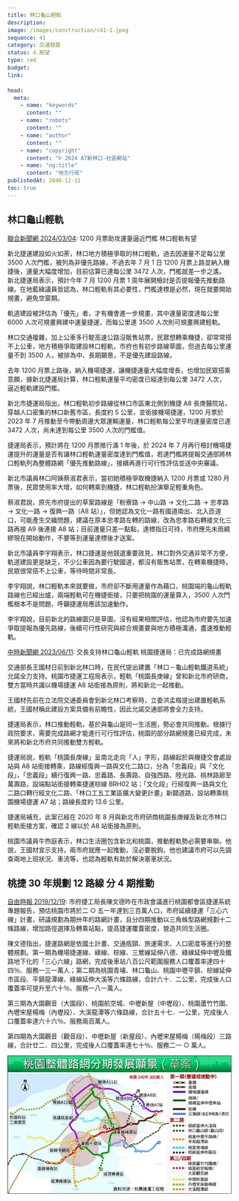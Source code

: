```yaml
---
title: 林口龜山輕軌
description:
image: /images/construction/c41-1.jpeg
sequence: 41
category: 交通發展
status: 4.期望
type: red
budget:
link:

head:
  meta:
    - name: "keywords"
      content: ""
    - name: "robots"
      content: ""
    - name: "author"
      content: ""
    - name: "copyright"
      content: "© 2024 A7新林口-社區網站"
    - name: "og:title"
      content: "地方行政"
publishedAt: 2040-12-31
toc: true
---
```


## 林口龜山輕軌

<a href="https://udn.com/news/story/7323/7807153">聯合新聞網 2024/03/04</a>: 1200 月票助攻運量逼近門檻 林口輕軌有望

新北捷運建設如火如荼，林口地方積極爭取的林口輕軌，過去因運量不足每公里 3500 人次門檻，被列為非優先路線，不過去年 7 月 1 日 1200 月票上路並納入機捷後，運量大幅度增加，目前估算已達每公里 3472 人次，門檻就差一步之遙。新北捷運局表示，預計今年 7 月 1200 月票 1 周年展開檢討是否提報優先推動路線。在地藍綠議員皆認為，林口輕軌有其必要性，門檻達標是必然，現在就要開始規畫，避免空窗期。

軌道建設被評估為「優先」者，才有機會進一步規畫，其中運量密度達每公里 6000 人次可規畫興建中運量捷運，而每公里達 3500 人次則可規畫興建輕軌。

林口交通複雜，加上公車多行駛高速公路沒販售站票，民眾想轉乘機捷，卻常常搭不上公車，地方積極爭取建設林口輕軌，市府也有初步路線草圖，但過去每公里運量不到 3500 人，被排為中、長期願景，不是優先建設路線。

去年 1200 月票上路後，納入機場捷運，讓機捷運量大幅度增長，也增加民眾搭乘意願，據新北捷運局計算，林口輕軌運量平均密度已經達到每公里 3472 人次，逼近輕軌建設門檻。

新北市捷運局指出，林口輕軌初步路線從林口市區東北側到機捷 A8 長庚醫院站，穿越人口密集的林口新舊市區，長度約 5 公里，並銜接機場捷運，1200 月票於 2023 年 7 月推動至今帶動周邊大眾運輸運量，林口輕軌每公里平均運量密度已達 3472 人次，尚未達到每公里 3500 人次的門檻值。

捷運局表示，預計將在 1200 月票推行滿 1 年後，於 2024 年 7 月再行檢討機場捷運提升的運量是否有讓林口輕軌運量密度達到門檻值，若達門檻將提報交通部將林口輕軌列為整體路網「優先推動路線」，接續再進行可行性評估並送中央審議。

新北市議員林口阿姨蔡淑君表示，當初她積極爭取機捷納入 1200 月票或 1280 月票後，民眾使用率大增，如何轉乘到機捷，林口輕軌扮演舉足輕重角色。

蔡淑君說，原先市府提出的草案路線是「粉寮路 → 中山路 → 文化二路 → 忠孝路 → 文化一路 → 復興一路（A8 站）」，但她認為文化一路有國道南出、北入匝道口，可能產生交織問題，建議在原本忠孝路左轉的路線，改為忠孝路右轉接文化三路再接 A9 後連接 A8 站；目前運量只差一點點，達標指日可待，市府應先未雨綢繆現在開始動作，不要等到運量達標後才送案。

新北市議員李宇翔表示，林口捷運是他競選重要政見，林口對外交通非常不方便，軌道建設更是缺乏，不少公車因為要行駛國道，都沒有販售站票，在轉乘機捷時，民眾很常搭不上公車，等待時間非常長。

李宇翔說，林口輕軌本來就要做，市府卻不斷用運量作為藉口，桃園端的龜山輕軌路線也已經出爐，兩端輕軌可在機捷銜接，只要把桃園的運量算入，3500 人次門檻根本不是問題，呼籲捷運局應該加速動作。

李宇翔說，目前新北的路線圖只是草圖，沒有經果相關評估，他認為市府要先加速爭取提報為優先路線，後續可行性研究與綜合規畫要與地方積極溝通，盡速推動輕軌。

<a href="https://www.chinatimes.com/realtimenews/20230611003037-260405?chdtv">中時新聞網 2023/06/11</a>: 交長支持林口龜山輕軌 桃園捷運局：已完成路網規畫

交通部長王國材日前到新北林口時，在民代提出建置「林口－龜山輕軌鐵道系統」允諾全力支持。桃園市捷運工程局表示，輕軌「桃園長庚線」曾和新北市府研商，雙方當時共識以機場捷運 A8 站銜接為原則，將和新北一起推動。

王國材先前在立法院交通委員會到新北林口考察時，立委洪孟楷提出建置輕軌系統，王國材稱此建設方案具備有前瞻性，因此允諾交通部將會全力支持。

捷運局表示，林口推動輕軌，基於與龜山是同一生活圈，勢必會共同推動。根據行政院要求，需要完成路網才能進行可行性評估，桃園的部分路網規畫已經完成，未來將和新北市府共同推動雙方輕軌。

捷運局說，輕軌「桃園長庚線」呈南北走向「人」字形，路線起於與機捷交會處設站與 A8 站銜接轉乘，路線經復興一路與文化二路口，分為「忠義段」與「文化段」，「忠義段」續行復興一路、忠義路、長壽路、自強西路、陸光路、桃林路廊至萬壽路，設端點站銜接轉乘捷運棕線 BRH02 站；「文化段」行經復興一路與文化二路口轉行經文化二路、「林口工五工業區擴大變更計畫」新闢道路，設站轉乘桃園機場捷運 A7 站；路線長度約 13.6 公里。

捷運局補充，此案已經在 2020 年 8 月與新北市府研商桃園長庚線及新北市林口輕軌銜接方案，確認 2 線以於 A8 站銜接為原則。

桃園市議員牛煦庭表示，林口生活圈包含新北和桃園，推動輕軌勢必需要串聯。他說，王國材宣示支持，兩市府就應一起推動，沒必要脫鉤。他也建議市府可以先調查兩地上班狀況、車流等，也認為輕軌有助於解決塞車狀況。

## 桃捷 30 年規劃 12 路線 分 4 期推動

<a href="https://news.ltn.com.tw/news/life/paper/1339959">自由時報 2019/12/19</a>:
市府捷工局長陳文德昨在市政會議進行桃園都會區捷運系統專題報告，預估桃園市將於二 ○ 五一年達到三百萬人口，市府延續捷運「三心六線」計畫，研議規劃為期卅年的路網計畫，且分四期推動以三角蛛型路網規劃十二條路線，增加路徑選擇及轉乘站點，提高捷運覆蓋密度，營造共同生活圈。

陳文德指出，捷運路網是依國土計畫、交通瓶頸、旅運需求、人口密度等進行的整體規劃。第一期為機場捷運線、綠線、棕線、三鶯線延伸八德、綠線延伸中壢及鐵路地下化的「三心六線」路網，完成後車站八百公尺範圍服務人口覆蓋率達四十四％、服務一三一萬人；第二期為桃園青埔、林口龜山、桃園中壢平鎮、棕線延伸市區段、平鎮龍潭線、綠線延伸大溪等六條路線，合計六十．二公里，完成後人口覆蓋率可提升至六十％、服務一八一萬人。

第三期為大園觀音（大園段）、桃園航空城、中壢新屋（中壢段）、桃園蘆竹竹圍、內壢宋屋楊梅（內壢段）、大溪龍潭等六條路線，合計五十七．一公里，完成後人口覆蓋率達六十六％、服務兩百萬人。

第四期為大園觀音（觀音段）、中壢新屋（新屋段）、內壢宋屋楊梅（楊梅段）三路線，合計廿二．四公里，完成後人口覆蓋率達七十％、服務二一 ○ 萬人。

![c40-1.jpeg](/images/construction/c40-1.jpeg)

